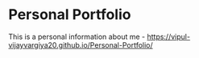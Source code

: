 # Personal Portfolio
 This is a personal information about me - https://vipul-vijayvargiya20.github.io/Personal-Portfolio/ 
